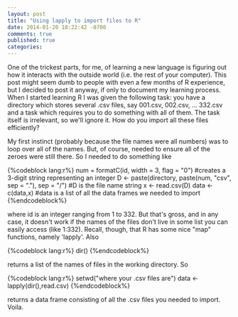 ```yaml
---
layout: post
title: "Using lapply to import files to R"
date: 2014-01-20 18:22:42 -0700
comments: true
published: true
categories: 
---
```


One of the trickest parts, for me, of learning a new language is figuring out how it interacts with the outside world (i.e. the rest of your computer). This post might seem dumb to people with even a few months of R experience, but I decided to post it anyway, if only to document my learning process. When I started learning R I was given the following task: you have a directory which stores several .csv files, say 001.csv, 002.csv, ... 332.csv and a task which requires you to do something with all of them. The task itself is irrelevant, so we'll ignore it. How do you import all these files efficiently? 

My first instinct (probably because the file names were all numbers) was to loop over all of the names. But, of course, needed to ensure all of the zeroes were still there. So I needed to do something like

{%codeblock lang:r%}
num = formatC(id, width = 3, flag = "0") #creates a 3-digit string representing an integer
D <- paste(directory, paste(num, "csv", sep = "."), sep = "/") #D is the file name string
x <- read.csv(D)
data <- c(data,x) #data is a list of all the data frames we needed to import
{%endcodeblock%}

where id is an integer ranging from 1 to 332. But that's gross, and in any case, it doesn't work if the names of the files don't live in some list you can easily access (like 1:332). Recall, though, that R has some nice "map" functions, namely 'lapply'. Also

{%codeblock lang:r%}
dir()
{%endcodeblock%}

returns a list of the names of files in the working directory. So

{%codeblock lang:r%}
setwd("where your .csv files are")
data <- lapply(dir(),read.csv)
{%endcodeblock%}

returns a data frame consisting of all the .csv files you needed to import. Voila. 
